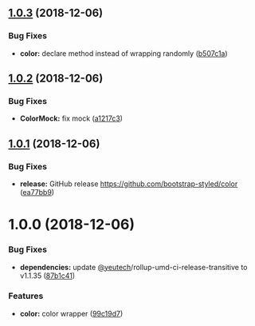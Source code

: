 ## [1.0.3](https://github.com/bootstrap-styled/color/compare/v1.0.2...v1.0.3) (2018-12-06)


### Bug Fixes

* **color:** declare method instead of wrapping randomly ([b507c1a](https://github.com/bootstrap-styled/color/commit/b507c1a))

## [1.0.2](https://github.com/bootstrap-styled/color/compare/v1.0.1...v1.0.2) (2018-12-06)


### Bug Fixes

* **ColorMock:** fix mock ([a1217c3](https://github.com/bootstrap-styled/color/commit/a1217c3))

## [1.0.1](https://github.com/bootstrap-styled/color/compare/v1.0.0...v1.0.1) (2018-12-06)


### Bug Fixes

* **release:** GitHub release https://github.com/bootstrap-styled/color ([ea77bb9](https://github.com/bootstrap-styled/color/commit/ea77bb9))

# 1.0.0 (2018-12-06)


### Bug Fixes

* **dependencies:** update [@yeutech](https://module.kopaxgroup.com/yeutech)/rollup-umd-ci-release-transitive to v1.1.35 ([87b1c41](https://module.kopaxgroup.com/bootstrap-styled/color/commit/87b1c41))


### Features

* **color:** color wrapper ([99c19d7](https://module.kopaxgroup.com/bootstrap-styled/color/commit/99c19d7))
